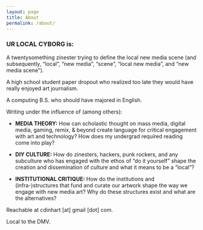 ```yaml
---
layout: page
title: About
permalink: /about/
---
```


### UR LOCAL CYBORG is:

A twentysomething zinester trying to define the local new media scene (and subsequently, “local”, “new media”, “scene”, “local new media”, and “new media scene”).  

A high school student paper dropout who realized too late they would have really enjoyed art journalism.  

A computing B.S. who should have majored in English.   

Writing under the influence of (among others):  

- **MEDIA THEORY:** How can scholastic thought on mass media, digital media, gaming, remix, & beyond create language for critical engagement with art and technology? How does my undergrad required reading come into play?

- **DIY CULTURE:** How do zinesters, hackers, punk rockers, and any subculture who has engaged with the ethos of “do it yourself” shape the creation and dissemination of culture and what it means to be a “local”?

- **INSTITUTIONAL CRITIQUE:** How do the institutions and (infra-)structures that fund and curate our artwork shape the way we engage with new media art? Why do these structures exist and what are the alternatives?

Reachable at cdinhart [at] gmail [dot] com.  

Local to the DMV.  

